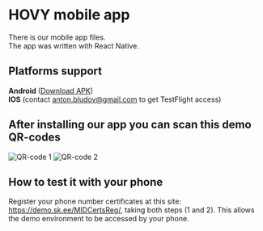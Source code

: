 # HOVY mobile app

There is our mobile app files. <br />
The app was written with React Native.

## Platforms support

**Android** ([Download APK](https://a3.files.diawi.com/app-file/THo4j3267NPSi1h2LbyB.apk)) <br />
**IOS** (contact anton.bludov@gmail.com to get TestFlight access)

## After installing our app you can scan this demo QR-codes

![QR-code 1](https://i.postimg.cc/WbDjLmtJ/qr1.png)
![QR-code 2](https://i.postimg.cc/d0FKyz68/qr2.png)

## How to test it with your phone

Register your phone number certificates at this site: https://demo.sk.ee/MIDCertsReg/, taking both steps (1 and 2). This allows the demo environment to be accessed by your phone.
